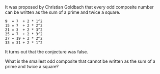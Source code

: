 It was proposed by Christian Goldbach that every odd composite number can be written as the sum of a prime and twice a square.

`9  = 7  + 2 * 1^2`  
`15 = 7  + 2 * 2^2`  
`21 = 3  + 2 * 3^2`  
`25 = 7  + 2 * 3^2`  
`27 = 19 + 2 * 2^2`  
`33 = 31 + 2 * 1^2`

It turns out that the conjecture was false.

What is the smallest odd composite that cannot be written as the sum of a prime and twice a square?